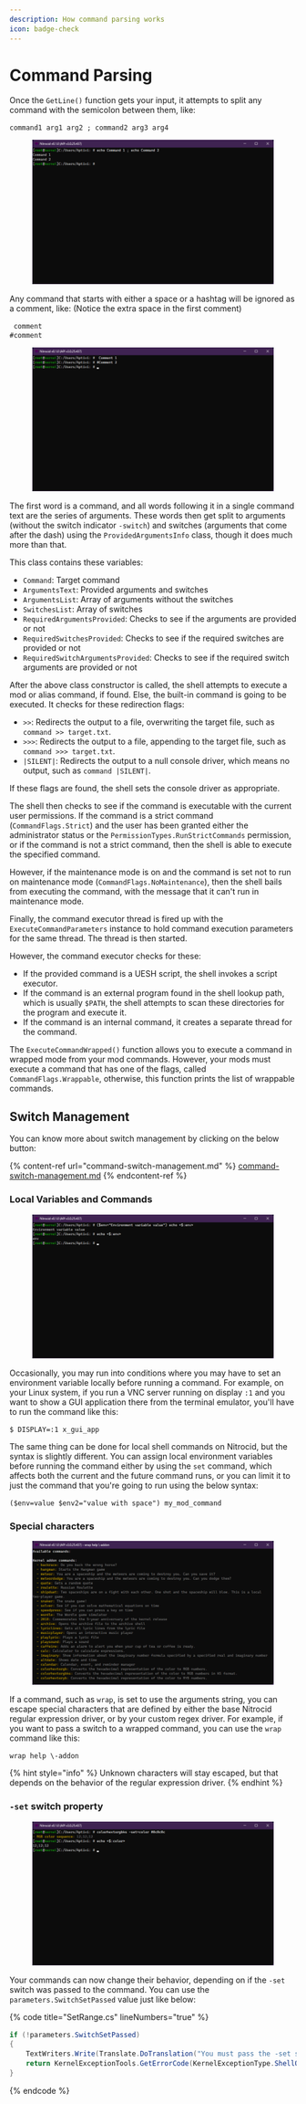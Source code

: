 ```yaml
---
description: How command parsing works
icon: badge-check
---
```


# Command Parsing

Once the `GetLine()` function gets your input, it attempts to split any command with the semicolon between them, like:

```
command1 arg1 arg2 ; command2 arg3 arg4
```

<figure><img src="../../../.gitbook/assets/107-shell.png" alt=""><figcaption></figcaption></figure>

Any command that starts with either a space or a hashtag will be ignored as a comment, like: (Notice the extra space in the first comment)

```
 comment
#comment
```

<figure><img src="../../../.gitbook/assets/108-shell.png" alt=""><figcaption></figcaption></figure>

The first word is a command, and all words following it in a single command text are the series of arguments. These words then get split to arguments (without the switch indicator `-switch`) and switches (arguments that come after the dash) using the `ProvidedArgumentsInfo` class, though it does much more than that.

This class contains these variables:

* `Command`: Target command
* `ArgumentsText`: Provided arguments and switches
* `ArgumentsList`: Array of arguments without the switches
* `SwitchesList`: Array of switches
* `RequiredArgumentsProvided`: Checks to see if the arguments are provided or not
* `RequiredSwitchesProvided`: Checks to see if the required switches are provided or not
* `RequiredSwitchArgumentsProvided`: Checks to see if the required switch arguments are provided or not

After the above class constructor is called, the shell attempts to execute a mod or alias command, if found. Else, the built-in command is going to be executed. It checks for these redirection flags:

* `>>`: Redirects the output to a file, overwriting the target file, such as `command >> target.txt`.
* `>>>`: Redirects the output to a file, appending to the target file, such as `command >>> target.txt`.
* `|SILENT|`: Redirects the output to a null console driver, which means no output, such as `command |SILENT|`.

If these flags are found, the shell sets the console driver as appropriate.

The shell then checks to see if the command is executable with the current user permissions. If the command is a strict command (`CommandFlags.Strict`) and the user has been granted either the administrator status or the `PermissionTypes.RunStrictCommands` permission, or if the command is not a strict command, then the shell is able to execute the specified command.

However, if the maintenance mode is on and the command is set not to run on maintenance mode (`CommandFlags.NoMaintenance`), then the shell bails from executing the command, with the message that it can't run in maintenance mode.

Finally, the command executor thread is fired up with the `ExecuteCommandParameters` instance to hold command execution parameters for the same thread. The thread is then started.

However, the command executor checks for these:

* If the provided command is a UESH script, the shell invokes a script executor.
* If the command is an external program found in the shell lookup path, which is usually `$PATH`, the shell attempts to scan these directories for the program and execute it.
* If the command is an internal command, it creates a separate thread for the command.

The `ExecuteCommandWrapped()` function allows you to execute a command in wrapped mode from your mod commands. However, your mods must execute a command that has one of the flags, called `CommandFlags.Wrappable`, otherwise, this function prints the list of wrappable commands.

## Switch Management

You can know more about switch management by clicking on the below button:

{% content-ref url="command-switch-management.md" %}
[command-switch-management.md](command-switch-management.md)
{% endcontent-ref %}

### Local Variables and Commands

<figure><img src="../../../.gitbook/assets/104-shell.png" alt=""><figcaption></figcaption></figure>

Occasionally, you may run into conditions where you may have to set an environment variable locally before running a command. For example, on your Linux system, if you run a VNC server running on display `:1` and you want to show a GUI application there from the terminal emulator, you'll have to run the command like this:

```shell-session
$ DISPLAY=:1 x_gui_app
```

The same thing can be done for local shell commands on Nitrocid, but the syntax is slightly different. You can assign local environment variables before running the command either by using the `set` command, which affects both the current and the future command runs, or you can limit it to just the command that you're going to run using the below syntax:

```
($env=value $env2="value with space") my_mod_command
```

### Special characters

<figure><img src="../../../.gitbook/assets/105-shell.png" alt=""><figcaption></figcaption></figure>

If a command, such as `wrap`, is set to use the arguments string, you can escape special characters that are defined by either the base Nitrocid regular expression driver, or by your custom regex driver. For example, if you want to pass a switch to a wrapped command, you can use the `wrap` command like this:

```
wrap help \-addon
```

{% hint style="info" %}
Unknown characters will stay escaped, but that depends on the behavior of the regular expression driver.
{% endhint %}

### `-set` switch property

<figure><img src="../../../.gitbook/assets/106-shell.png" alt=""><figcaption></figcaption></figure>

Your commands can now change their behavior, depending on if the `-set` switch was passed to the command. You can use the `parameters.SwitchSetPassed` value just like below:

{% code title="SetRange.cs" lineNumbers="true" %}
```csharp
if (!parameters.SwitchSetPassed)
{
    TextWriters.Write(Translate.DoTranslation("You must pass the -set switch with the variable that you want to set this value to."), KernelColorType.Error);
    return KernelExceptionTools.GetErrorCode(KernelExceptionType.ShellOperation);
}
```
{% endcode %}
